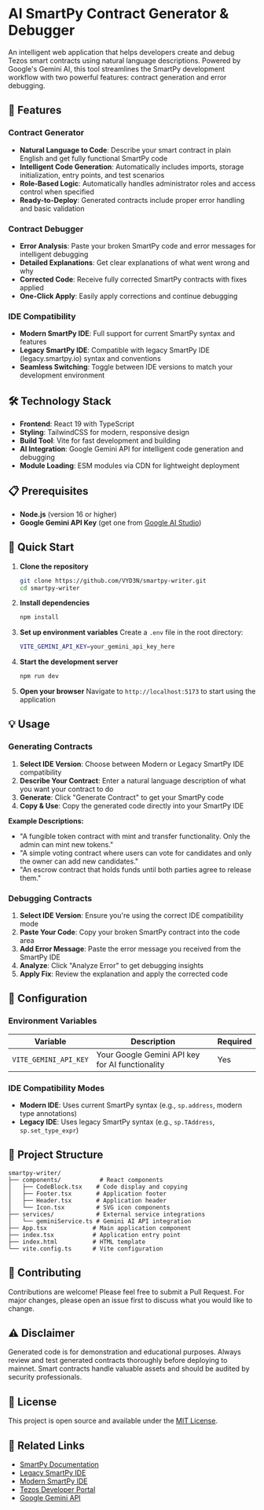 # AI SmartPy Contract Generator & Debugger

An intelligent web application that helps developers create and debug Tezos smart contracts using natural language descriptions. Powered by Google's Gemini AI, this tool streamlines the SmartPy development workflow with two powerful features: contract generation and error debugging.

## 🚀 Features

### Contract Generator
- **Natural Language to Code**: Describe your smart contract in plain English and get fully functional SmartPy code
- **Intelligent Code Generation**: Automatically includes imports, storage initialization, entry points, and test scenarios
- **Role-Based Logic**: Automatically handles administrator roles and access control when specified
- **Ready-to-Deploy**: Generated contracts include proper error handling and basic validation

### Contract Debugger
- **Error Analysis**: Paste your broken SmartPy code and error messages for intelligent debugging
- **Detailed Explanations**: Get clear explanations of what went wrong and why
- **Corrected Code**: Receive fully corrected SmartPy contracts with fixes applied
- **One-Click Apply**: Easily apply corrections and continue debugging

### IDE Compatibility
- **Modern SmartPy IDE**: Full support for current SmartPy syntax and features
- **Legacy SmartPy IDE**: Compatible with legacy SmartPy IDE (legacy.smartpy.io) syntax and conventions
- **Seamless Switching**: Toggle between IDE versions to match your development environment

## 🛠️ Technology Stack

- **Frontend**: React 19 with TypeScript
- **Styling**: TailwindCSS for modern, responsive design
- **Build Tool**: Vite for fast development and building
- **AI Integration**: Google Gemini API for intelligent code generation and debugging
- **Module Loading**: ESM modules via CDN for lightweight deployment

## 📋 Prerequisites

- **Node.js** (version 16 or higher)
- **Google Gemini API Key** (get one from [Google AI Studio](https://aistudio.google.com/))

## 🚀 Quick Start

1. **Clone the repository**
   ```bash
   git clone https://github.com/VYD3N/smartpy-writer.git
   cd smartpy-writer
   ```

2. **Install dependencies**
   ```bash
   npm install
   ```

3. **Set up environment variables**
   Create a `.env` file in the root directory:
   ```bash
   VITE_GEMINI_API_KEY=your_gemini_api_key_here
   ```

4. **Start the development server**
   ```bash
   npm run dev
   ```

5. **Open your browser**
   Navigate to `http://localhost:5173` to start using the application

## 💡 Usage

### Generating Contracts

1. **Select IDE Version**: Choose between Modern or Legacy SmartPy IDE compatibility
2. **Describe Your Contract**: Enter a natural language description of what you want your contract to do
3. **Generate**: Click "Generate Contract" to get your SmartPy code
4. **Copy & Use**: Copy the generated code directly into your SmartPy IDE

**Example Descriptions:**
- "A fungible token contract with mint and transfer functionality. Only the admin can mint new tokens."
- "A simple voting contract where users can vote for candidates and only the owner can add new candidates."
- "An escrow contract that holds funds until both parties agree to release them."

### Debugging Contracts

1. **Select IDE Version**: Ensure you're using the correct IDE compatibility mode
2. **Paste Your Code**: Copy your broken SmartPy contract into the code area
3. **Add Error Message**: Paste the error message you received from the SmartPy IDE
4. **Analyze**: Click "Analyze Error" to get debugging insights
5. **Apply Fix**: Review the explanation and apply the corrected code

## 🔧 Configuration

### Environment Variables

| Variable | Description | Required |
|----------|-------------|----------|
| `VITE_GEMINI_API_KEY` | Your Google Gemini API key for AI functionality | Yes |

### IDE Compatibility Modes

- **Modern IDE**: Uses current SmartPy syntax (e.g., `sp.address`, modern type annotations)
- **Legacy IDE**: Uses legacy SmartPy syntax (e.g., `sp.TAddress`, `sp.set_type_expr`)

## 📁 Project Structure

```
smartpy-writer/
├── components/           # React components
│   ├── CodeBlock.tsx    # Code display and copying
│   ├── Footer.tsx       # Application footer
│   ├── Header.tsx       # Application header
│   └── Icon.tsx         # SVG icon components
├── services/            # External service integrations
│   └── geminiService.ts # Gemini AI API integration
├── App.tsx             # Main application component
├── index.tsx           # Application entry point
├── index.html          # HTML template
└── vite.config.ts      # Vite configuration
```

## 🤝 Contributing

Contributions are welcome! Please feel free to submit a Pull Request. For major changes, please open an issue first to discuss what you would like to change.

## ⚠️ Disclaimer

Generated code is for demonstration and educational purposes. Always review and test generated contracts thoroughly before deploying to mainnet. Smart contracts handle valuable assets and should be audited by security professionals.

## 📄 License

This project is open source and available under the [MIT License](LICENSE).

## 🔗 Related Links

- [SmartPy Documentation](https://smartpy.io/docs/)
- [Legacy SmartPy IDE](https://legacy.smartpy.io/ide)
- [Modern SmartPy IDE](https://smartpy.io/ide)
- [Tezos Developer Portal](https://tezos.com/developers/)
- [Google Gemini API](https://aistudio.google.com/)
